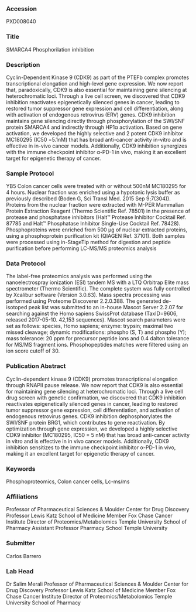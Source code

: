 ### Accession
PXD008040

### Title
SMARCA4 Phosphorilation inhibition

### Description
Cyclin-Dependent Kinase 9 (CDK9) as part of the PTEFb complex promotes transcriptional elongation and high-level gene expression. We now report that, paradoxically, CDK9 is also essential for maintaining gene silencing at heterochromatic loci. Through a live cell screen, we discovered that CDK9 inhibition reactivates epigenetically silenced genes in cancer, leading to restored tumor suppressor gene expression and cell differentiation, along with activation of endogenous retrovirus (ERV) genes. CDK9 inhibition maintains gene silencing directly through phosphorylation of the SWI/SNF protein SMARCA4 and indirectly through HP1α activation. Based on gene activation, we developed the highly selective and  2 potent CDK9 inhibitor MC180295 (IC50 =5.1nM) that has broad anti-cancer activity in-vitro and is effective in in-vivo cancer models. Additionally, CDK9 inhibition synergizes with the immune checkpoint inhibitor α-PD-1 in vivo, making it an excellent target for epigenetic therapy of cancer.

### Sample Protocol
YB5 Colon cancer cells were treated with or without 500nM MC180295 for 4 hours. Nuclear fraction was enriched using a hypotonic lysis buffer as previously described (Boden G, Sci Transl Med. 2015 Sep 9;7(304)). Proteins from the nuclear fraction were extracted with M-PER Mammalian Protein Extraction Reagent (Thermo Scientific Ref. 78501) in the presence of protease and phosphatase inhibitors (Halt™ Protease Inhibitor Cocktail Ref. 87785 and Halt™ Phosphatase Inhibitor Single-Use Cocktail Ref. 78428). Phosphoproteins were enriched from 500 µg of nuclear extracted proteins, using a phosphoprotein purification kit (QIAGEN Ref. 37101). Both samples were processed using in-StageTip method for digestion and peptide purification before performing LC-MS/MS proteomics analysis

### Data Protocol
The label-free proteomics analysis was performed using the nanoelectrospray ionization (ESI) tandem MS with a LTQ Orbitrap Elite mass spectrometer (Thermo Scientific). The complete system was fully controlled by Xcalibur software (Version 3.0.63). Mass spectra processing was performed using Proteome Discoverer 2.2.0.388. The generated de-isotoped peak list was submitted to an in-house Mascot Server 2.2.07 for searching against the Homo sapiens SwissProt database (TaxID=9606, released 2017-05-10. 42,153 sequences). Mascot search parameters were set as follows: species, Homo sapiens; enzyme: trypsin; maximal two missed cleavage; dynamic modifications: phospho (S, T) and phospho (Y); mass tolerance: 20 ppm for precursor peptide ions and 0.4 dalton tolerance for MS/MS fragment ions. Phosphopeptides matches were filtered using an ion score cutoff of 30.

### Publication Abstract
Cyclin-dependent kinase 9 (CDK9) promotes transcriptional elongation through RNAPII pause release. We now report that CDK9 is also essential for maintaining gene silencing at heterochromatic loci. Through a live cell drug screen with genetic confirmation, we discovered that CDK9 inhibition reactivates epigenetically silenced genes in cancer, leading to restored tumor suppressor gene expression, cell differentiation, and activation of endogenous retrovirus genes. CDK9 inhibition dephosphorylates the SWI/SNF protein BRG1, which contributes to gene reactivation. By optimization through gene expression, we developed a highly selective CDK9 inhibitor (MC180295, IC50&#xa0;= 5&#xa0;nM) that has broad anti-cancer activity in&#xa0;vitro and is effective in in&#xa0;vivo cancer models. Additionally, CDK9 inhibition sensitizes to the immune checkpoint inhibitor &#x3b1;-PD-1 in&#xa0;vivo, making it an excellent target for epigenetic therapy of cancer.

### Keywords
Phosphoproteomics, Colon cancer cells, Lc-ms/ms

### Affiliations
Professor of Pharmaceutical Sciences & Moulder Center for Drug Discovery Professor Lewis Katz School of Medicine Member Fox Chase Cancer Institute Director of Proteomics/Metabolomics Temple University School of Pharmacy
Assistant Professor 
Pharmacy School 
Temple University

### Submitter
Carlos Barrero

### Lab Head
Dr Salim Merali
Professor of Pharmaceutical Sciences & Moulder Center for Drug Discovery Professor Lewis Katz School of Medicine Member Fox Chase Cancer Institute Director of Proteomics/Metabolomics Temple University School of Pharmacy


